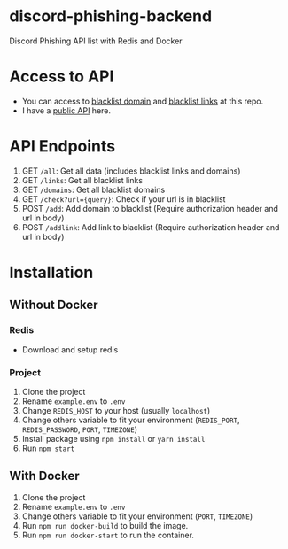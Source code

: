 # discord-phishing-backend
Discord Phishing API list with Redis and Docker

# Access to API
- You can access to [blacklist domain](https://raw.githubusercontent.com/phamleduy04/discord-phishing-backend/main/blacklist-domains.json) and [blacklist links](https://raw.githubusercontent.com/phamleduy04/discord-phishing-backend/main/blacklist-links.json) at this repo. 
- I have a [public API](https://discord-phishing-backend.herokuapp.com/) here.

# API Endpoints
1. GET `/all`:   Get all data (includes blacklist links and domains)
2. GET `/links`: Get all blacklist links
3. GET `/domains`: Get all blacklist domains
4. GET `/check?url={query}`: Check if your url is in blacklist
5. POST `/add`: Add domain to blacklist (Require authorization header and url in body)
7. POST `/addlink`: Add link to blacklist (Require authorization header and url in body)

# Installation
## Without Docker
### Redis 
- Download and setup redis
### Project
1. Clone the project
2. Rename `example.env` to `.env`
3. Change `REDIS_HOST` to your host (usually `localhost`)
4. Change others variable to fit your environment (`REDIS_PORT`, `REDIS_PASSWORD`, `PORT`, `TIMEZONE`)
5. Install package using `npm install` or `yarn install`
6. Run `npm start`

## With Docker
1. Clone the project
2. Rename `example.env` to `.env`
3. Change others variable to fit your environment (`PORT`, `TIMEZONE`)
4. Run `npm run docker-build` to build the image.
5. Run `npm run docker-start` to run the container.

